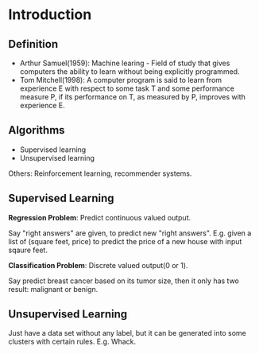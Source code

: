 # Introduction

## Definition
- Arthur Samuel(1959): Machine learing - Field of study that gives computers the ability to learn without being explicitly programmed.
- Tom Mitchell(1998): A computer program is said to learn from experience E with respect to some task T and some performance measure P, if its performance on T, as measured by P, improves with experience E.

## Algorithms
- Supervised learning
- Unsupervised learning

Others: Reinforcement learning, recommender systems.

## Supervised Learning
**Regression Problem**: Predict continuous valued output.

Say "right answers" are given, to predict new "right answers". 
E.g. given a list of (square feet, price) to predict the price of a new house with input sqaure feet.

**Classification Problem**: Discrete valued output(0 or 1).

Say predict breast cancer based on its tumor size, then it only has two result: malignant or benign.

## Unsupervised Learning
Just have a data set without any label, but it can be generated into some clusters with certain rules. E.g. Whack.
